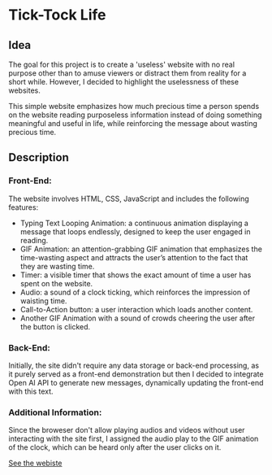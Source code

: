 # Tick-Tock Life 

## Idea
The goal for this project is to create a 'useless' website with no real purpose other than to amuse viewers or distract them from reality for a short while. However, I decided to highlight the uselessness of these websites. 

This simple website emphasizes how much precious time a person spends on the website reading purposeless information instead of doing something meaningful and useful in life, while reinforcing the message about wasting precious time.

## Description

### Front-End:
The website involves HTML, CSS, JavaScript and includes the following features:
- Typing Text Looping Animation: a continuous animation displaying a message that loops endlessly, designed to keep the user engaged in reading.
- GIF Animation: an attention-grabbing GIF animation that emphasizes the time-wasting aspect and attracts the user’s attention to the fact that they are wasting time.
- Timer: a visible timer that shows the exact amount of time a user has spent on the website.
- Audio: a sound of a clock ticking, which reinforces the impression of waisting time.
- Call-to-Action button: a user interaction which loads another content.
- Another GIF Animation with a sound of crowds cheering the user after the button is clicked.

### Back-End:
Initially, the site didn't require any data storage or back-end processing, as it purely served as a front-end demonstration but then I decided to integrate Open AI API to generate new messages, dynamically updating the front-end with this text.

### Additional Information:
Since the broweser don't allow playing audios and videos without user interacting with the site first, I assigned the audio play to the GIF animation of the clock, which can be heard only after the user clicks on it.

[See the webiste](https://irinabalanel.github.io/tick-tock-life/)
